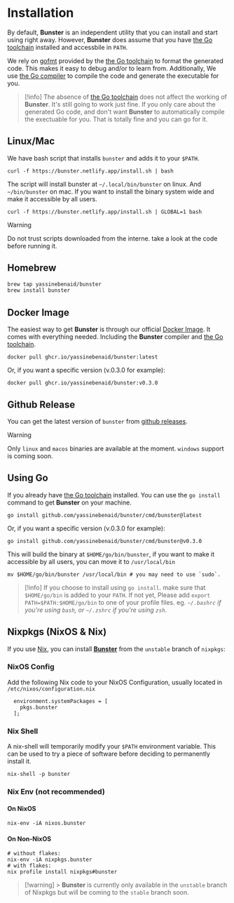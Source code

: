 # Installation

By default, **Bunster** is an independent utility that you can install and start using right away. However,
**Bunster** does assume that you have [the Go toolchain](https://go.dev/dl) installed and accessbile in `PATH`.

We rely on [gofmt](https://pkg.go.dev/cmd/gofmt) provided by the [the Go toolchain](https://go.dev/dl) to format the generated
code. This makes it easy to debug and/or to learn from. Additionally, We use [the Go compiler](https://go.dev/dl) to compile
the code and generate the executable for you.

> [!info]
> The absence of [the Go toolchain](https://go.dev/dl) does not affect the working of **Bunster**. It's still going to work just fine.
> If you only care about the generated Go code, and don't want **Bunster** to automatically compile the exectuable for you.
> That is totally fine and you can go for it.

## Linux/Mac

We have bash script that installs `bunster` and adds it to your `$PATH`.

```shell
curl -f https://bunster.netlify.app/install.sh | bash
```

The script will install bunster at `~/.local/bin/bunster` on linux. And `~/bin/bunster` on mac. If you want to install the binary system wide and make it accessible by all users.

```shell
curl -f https://bunster.netlify.app/install.sh | GLOBAL=1 bash
```

> [!warning]
> Do not trust scripts downloaded from the interne. take a look at the code before running it.

## Homebrew

```sh
brew tap yassinebenaid/bunster
brew install bunster
```

## Docker Image

The easiest way to get **Bunster** is through our official [Docker Image](https://docs.docker.com/get-started/docker-concepts/the-basics/what-is-an-image/).
It comes with everything needed. Including the **Bunster** compiler and [the Go toolchain](https://go.dev/dl).

```shell
docker pull ghcr.io/yassinebenaid/bunster:latest
```

Or, if you want a specific version (v.0.3.0 for example):

```shell
docker pull ghcr.io/yassinebenaid/bunster:v0.3.0
```

## Github Release

You can get the latest version of `bunster` from [github releases](https://github.com/yassinebenaid/bunster/releases).

> [!warning]
> Only `linux` and `macos` binaries are available at the moment. `windows` support is coming soon.

## Using Go

If you already have [the Go toolchain](https://go.dev/dl) installed. You can use the `go install` command to get **Bunster** on your machine.

```shell
go install github.com/yassinebenaid/bunster/cmd/bunster@latest
```

Or, if you want a specific version (v.0.3.0 for example):

```shell
go install github.com/yassinebenaid/bunster/cmd/bunster@v0.3.0
```

This will build the binary at `$HOME/go/bin/bunster`, if you want to make it accessible by all users, you can move it to `/usr/local/bin`

```shell
mv $HOME/go/bin/bunster /usr/local/bin # you may need to use `sudo`.
```

> [!info]
> If you choose to install using `go install`. make sure that `$HOME/go/bin` is added to your `PATH`. If not yet, Please add
> `export PATH=$PATH:$HOME/go/bin` to one of your profile files. eg. _`~/.bashrc` if you're using `bash`, or `~/.zshrc` if you're using `zsh`_.

## Nixpkgs (NixOS & Nix)

If you use [Nix](https://nixos.org), you can install **[Bunster](https://search.nixos.org/packages?channel=unstable&show=bunster&from=0&size=50&sort=relevance&type=packages&query=bunster)** from the `unstable` branch of `nixpkgs`:

### NixOS Config

Add the following Nix code to your NixOS Configuration, usually located in `/etc/nixos/configuration.nix`

```
  environment.systemPackages = [
    pkgs.bunster
  ];
```

### Nix Shell

A nix-shell will temporarily modify your `$PATH` environment variable. This can be used to try a piece of software before deciding to permanently install it.

```shell
nix-shell -p bunster
```

### Nix Env (not recommended)

#### On NixOS

```shell
nix-env -iA nixos.bunster
```

#### On Non-NixOS

```shell
# without flakes:
nix-env -iA nixpkgs.bunster
# with flakes:
nix profile install nixpkgs#bunster
```

> [!warning] > **Bunster** is currently only available in the `unstable` branch of Nixpkgs but will be coming to the `stable` branch soon.
